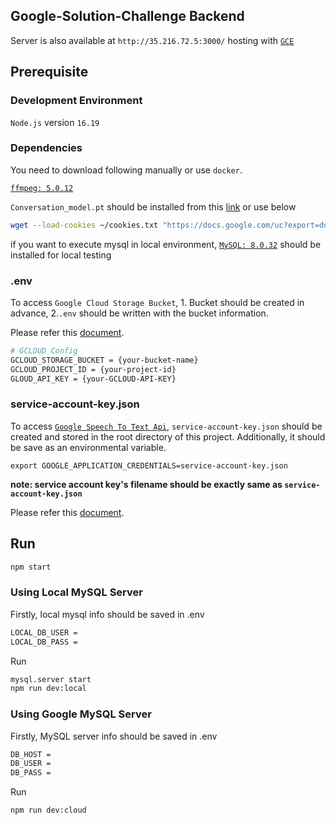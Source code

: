 ## Google-Solution-Challenge Backend

Server is also available at `http://35.216.72.5:3000/` hosting with [`GCE`](https://cloud.google.com/compute?hl=en)

## Prerequisite

### Development Environment

`Node.js` version `16.19`

### Dependencies

You need to download following manually or use `docker`.

[`ffmpeg: 5.0.12`](https://ffmpeg.org/download.html)

`Conversation_model.pt` should be installed from this [link](https://drive.google.com/file/d/1jo4JT5E21U-1f10tgy1dfW6S8n9I3pDs/view?usp=share_link) or use below

```sh
wget --load-cookies ~/cookies.txt "https://docs.google.com/uc?export=download&confirm=$(wget --quiet --save-cookies ~/cookies.txt --keep-session-cookies --no-check-certificate 'https://docs.google.com/uc?export=download&id=1jo4JT5E21U-1f10tgy1dfW6S8n9I3pDs' -O- | sed -rn 's/.*confirm=([0-9A-Za-z_]+).*/\1\n/p')&id=1jo4JT5E21U-1f10tgy1dfW6S8n9I3pDs" -O src/app/util/classifier/conversation_model.pt && rm -rf ~/cookies.txt
```

if you want to execute mysql in local environment, [`MySQL: 8.0.32`](https://dev.mysql.com/doc/relnotes/mysql/8.0/en/) should be installed for local testing

### .env

To access `Google Cloud Storage Bucket`, 1. Bucket should be created in advance, 2.`.env` should be written with the bucket information.

Please refer this [document](https://cloud.google.com/storage/docs/creating-buckets?hl=en).

```sh
# GCLOUD Config
GCLOUD_STORAGE_BUCKET = {your-bucket-name}
GCLOUD_PROJECT_ID = {your-project-id}
GLOUD_API_KEY = {your-GCLOUD-API-KEY}
```

### service-account-key.json

To access [`Google Speech To Text Api`](https://cloud.google.com/speech-to-text?hl=en), `service-account-key.json` should be created and stored in the root directory of this project. Additionally, it should be save as an environmental variable.

`export GOOGLE_APPLICATION_CREDENTIALS=service-account-key.json`

**note: service account key's filename should be exactly same as `service-account-key.json`**

Please refer this [document](https://cloud.google.com/iam/docs/keys-create-delete?hl=en).

## Run

```sh
npm start
```

### Using Local MySQL Server

Firstly, local mysql info should be saved in .env

```sh
LOCAL_DB_USER = 
LOCAL_DB_PASS = 
```

Run

```sh
mysql.server start
npm run dev:local
```

### Using Google MySQL Server

Firstly, MySQL server info should be saved in .env

```sh
DB_HOST = 
DB_USER = 
DB_PASS = 
```

Run

```sh
npm run dev:cloud
```
